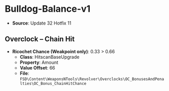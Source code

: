 # Bulldog-Balance-v1
* **Source**: Update 32 Hotfix 11

## Overclock – Chain Hit
* **Ricochet Chance (Weakpoint only)**: 0.33 > 0.66
  * **Class**: HitscanBaseUpgrade
  * **Property**: Amount
  * **Value Offset**: 66
  * **File**: `FSD\Content\WeaponsNTools\Revolver\Overclocks\OC_BonusesAndPenalties\OC_Bonus_ChainHitChance`
